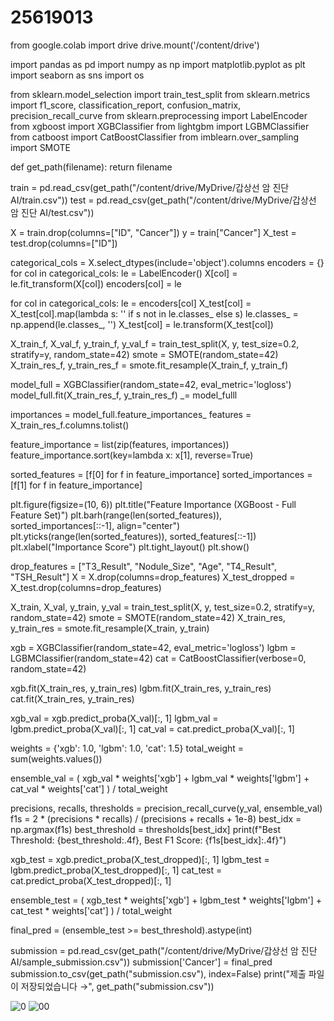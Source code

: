 # 25619013
from google.colab import drive
drive.mount('/content/drive')


import pandas as pd
import numpy as np
import matplotlib.pyplot as plt
import seaborn as sns
import os

from sklearn.model_selection import train_test_split
from sklearn.metrics import f1_score, classification_report, confusion_matrix, precision_recall_curve
from sklearn.preprocessing import LabelEncoder
from xgboost import XGBClassifier
from lightgbm import LGBMClassifier
from catboost import CatBoostClassifier
from imblearn.over_sampling import SMOTE


def get_path(filename):
    return filename

train = pd.read_csv(get_path("/content/drive/MyDrive/갑상선 암 진단 AI/train.csv"))
test = pd.read_csv(get_path("/content/drive/MyDrive/갑상선 암 진단 AI/test.csv"))

X = train.drop(columns=["ID", "Cancer"])
y = train["Cancer"]
X_test = test.drop(columns=["ID"])


categorical_cols = X.select_dtypes(include='object').columns
encoders = {}
for col in categorical_cols:
    le = LabelEncoder()
    X[col] = le.fit_transform(X[col])
    encoders[col] = le

for col in categorical_cols:
    le = encoders[col]
    X_test[col] = X_test[col].map(lambda s: '<UNK>' if s not in le.classes_ else s)
    le.classes_ = np.append(le.classes_, '<UNK>')
    X_test[col] = le.transform(X_test[col])


X_train_f, X_val_f, y_train_f, y_val_f = train_test_split(X, y, test_size=0.2, stratify=y, random_state=42)
smote = SMOTE(random_state=42)
X_train_res_f, y_train_res_f = smote.fit_resample(X_train_f, y_train_f)

model_full = XGBClassifier(random_state=42, eval_metric='logloss')
model_full.fit(X_train_res_f, y_train_res_f)
_= model_fulll


importances = model_full.feature_importances_
features = X_train_res_f.columns.tolist()

feature_importance = list(zip(features, importances))
feature_importance.sort(key=lambda x: x[1], reverse=True)

sorted_features = [f[0] for f in feature_importance]
sorted_importances = [f[1] for f in feature_importance]

plt.figure(figsize=(10, 6))
plt.title("Feature Importance (XGBoost - Full Feature Set)")
plt.barh(range(len(sorted_features)), sorted_importances[::-1], align="center")
plt.yticks(range(len(sorted_features)), sorted_features[::-1])
plt.xlabel("Importance Score")
plt.tight_layout()
plt.show()


drop_features = ["T3_Result", "Nodule_Size", "Age", "T4_Result", "TSH_Result"]
X = X.drop(columns=drop_features)
X_test_dropped = X_test.drop(columns=drop_features)


X_train, X_val, y_train, y_val = train_test_split(X, y, test_size=0.2, stratify=y, random_state=42)
smote = SMOTE(random_state=42)
X_train_res, y_train_res = smote.fit_resample(X_train, y_train)

xgb = XGBClassifier(random_state=42, eval_metric='logloss')
lgbm = LGBMClassifier(random_state=42)
cat = CatBoostClassifier(verbose=0, random_state=42)

xgb.fit(X_train_res, y_train_res)
lgbm.fit(X_train_res, y_train_res)
cat.fit(X_train_res, y_train_res)


xgb_val = xgb.predict_proba(X_val)[:, 1]
lgbm_val = lgbm.predict_proba(X_val)[:, 1]
cat_val = cat.predict_proba(X_val)[:, 1]

weights = {'xgb': 1.0, 'lgbm': 1.0, 'cat': 1.5}
total_weight = sum(weights.values())

ensemble_val = (
    xgb_val * weights['xgb'] +
    lgbm_val * weights['lgbm'] +
    cat_val * weights['cat']
) / total_weight

precisions, recalls, thresholds = precision_recall_curve(y_val, ensemble_val)
f1s = 2 * (precisions * recalls) / (precisions + recalls + 1e-8)
best_idx = np.argmax(f1s)
best_threshold = thresholds[best_idx]
print(f"Best Threshold: {best_threshold:.4f}, Best F1 Score: {f1s[best_idx]:.4f}")


xgb_test = xgb.predict_proba(X_test_dropped)[:, 1]
lgbm_test = lgbm.predict_proba(X_test_dropped)[:, 1]
cat_test = cat.predict_proba(X_test_dropped)[:, 1]

ensemble_test = (
    xgb_test * weights['xgb'] +
    lgbm_test * weights['lgbm'] +
    cat_test * weights['cat']
) / total_weight

final_pred = (ensemble_test >= best_threshold).astype(int)

submission = pd.read_csv(get_path("/content/drive/MyDrive/갑상선 암 진단 AI/sample_submission.csv"))
submission['Cancer'] = final_pred
submission.to_csv(get_path("submission.csv"), index=False)
print("제출 파일이 저장되었습니다 →", get_path("submission.csv"))

![0](https://github.com/user-attachments/assets/41279e8d-4a94-491d-b8f6-ce1830e00201)
![00](https://github.com/user-attachments/assets/1c7dbc11-2fc6-4229-8d35-62c2d88e84ea)
